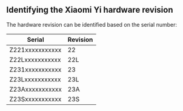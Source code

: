 ## Identifying the Xiaomi Yi hardware revision

The hardware revision can be identified based on the serial number:

| Serial          | Revision |
|-----------------|----------|
| Z221xxxxxxxxxxx | 22       |
| Z22Lxxxxxxxxxxx | 22L      |
| Z231xxxxxxxxxxx | 23       |
| Z23Lxxxxxxxxxxx | 23L      |
| Z23Axxxxxxxxxxx | 23A      |
| Z23Sxxxxxxxxxxx | 23S      |

